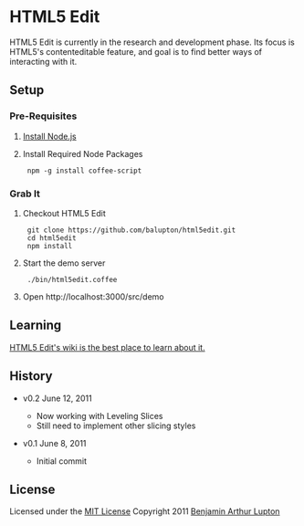 # HTML5 Edit

HTML5 Edit is currently in the research and development phase. Its focus is HTML5's contenteditable feature, and goal is to find better ways of interacting with it.


## Setup

### Pre-Requisites 

1. [Install Node.js](https://github.com/balupton/node/wiki/Installing-Node.js)

2. Install Required Node Packages
		
		npm -g install coffee-script


### Grab It

1. Checkout HTML5 Edit
		
		git clone https://github.com/balupton/html5edit.git
		cd html5edit
		npm install

2. Start the demo server

		./bin/html5edit.coffee

3. Open http://localhost:3000/src/demo


## Learning

[HTML5 Edit's wiki is the best place to learn about it.](https://github.com/balupton/html5edit/wiki)


## History

- v0.2 June 12, 2011
	- Now working with Leveling Slices
	- Still need to implement other slicing styles

- v0.1 June 8, 2011
	- Initial commit


## License

Licensed under the [MIT License](http://creativecommons.org/licenses/MIT/)
Copyright 2011 [Benjamin Arthur Lupton](http://balupton.com)
